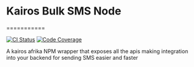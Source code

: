 # Kairos Bulk SMS Node
===========

[![CI Status](https://github.com/vercel/nft/actions/workflows/ci.yml/badge.svg)](https://github.com/vercel/nft/actions/workflows/ci.yml)
[![Code Coverage](https://badgen.net/codecov/c/github/vercel/nft)](https://codecov.io/gh/vercel/nft)

A kairos afrika NPM wrapper that exposes all the apis making integration into your backend for sending SMS easier and faster

